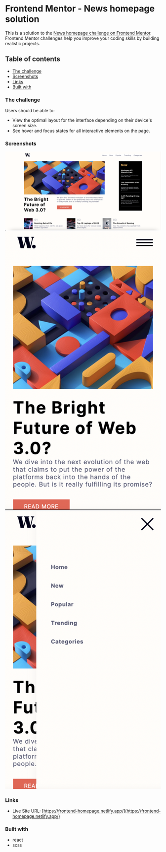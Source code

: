 # Frontend Mentor - News homepage solution

This is a solution to the [News homepage challenge on Frontend Mentor](https://www.frontendmentor.io/challenges/news-homepage-H6SWTa1MFl). Frontend Mentor challenges help you improve your coding skills by building realistic projects. 

## Table of contents

  - [The challenge](#the-challenge)
  - [Screenshots](#screenshot)
  - [Links](#links)
  - [Built with](#built-with)

### The challenge

Users should be able to:
- View the optimal layout for the interface depending on their device's screen size.
- See hover and focus states for all interactive elements on the page.

### Screenshots

![Desktop View](https://github.com/Khaled91Alkhatib/Frontend-Mentor-News-homepage/blob/main/public/desktop-view-homepage.png?raw=true)
![Mobile View](https://github.com/Khaled91Alkhatib/Frontend-Mentor-News-homepage/blob/main/public/mobile-view-homepage.png?raw=true)
![Mobile Menu](https://github.com/Khaled91Alkhatib/Frontend-Mentor-News-homepage/blob/main/public/mobile-menu-homepage.png?raw=true)

### Links

- Live Site URL: [https://frontend-homepage.netlify.app/](https://frontend-homepage.netlify.app/)

### Built with

- react
- scss